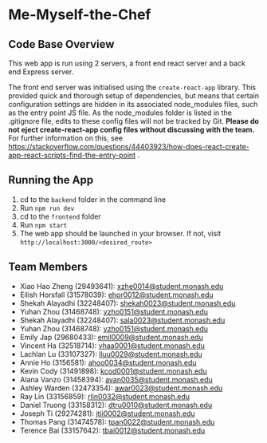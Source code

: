 # Me-Myself-the-Chef

## Code Base Overview

This web app is run using 2 servers, a front end react server and a back end Express server.

The front end server was initialised using the `create-react-app` library. This provided quick and thorough setup of dependencies, but means that certain configuration settings are hidden in its associated node_modules files, such as the entry point JS file. As the node_modules folder is listed in the .gitignore file, edits to these config files will not be tracked by Git. **Please do not eject create-react-app config files without discussing with the team.** For further information on this, see https://stackoverflow.com/questions/44403923/how-does-react-create-app-react-scripts-find-the-entry-point . 

## Running the App

1. cd to the `backend` folder in the command line
2. Run `npm run dev`
3. cd to the `frontend` folder
4. Run `npm start`
5. The web app should be launched in your browser. If not, visit `http://localhost:3000/<desired_route>`

## Team Members

- Xiao Hao Zheng (29493641): xzhe0014@student.monash.edu
- Eilish Horsfall (31578039): ehor0012@student.monash.edu
- Shekah Alayadhi (32248407): shekah0023@student.monash.edu
- Yuhan Zhou (31468748): yzho0151@student.monash.edu
- Shekah Alayadhi (32248407): sala0023@student.monash.edu
- Yuhan Zhou (31468748): yzho0151@student.monash.edu
- Emily Jap (29680433): emil0009@student.monash.edu
- Vincent Ha (32518714): vhaa0001@student.monash.edu
- Lachlan Lu (33107327): lluu0029@student.monash.edu
- Annie Ho (3156581): ahoo0034@student.monash.edu
- Kevin Cody (31491898): kcod0001@student.monash.edu
- Alana Vanzo (31458394): avan0035@student.monash.edu
- Ashley Warden (32473354): awar0023@student.monash.edu
- Ray Lin (33156859): rlin0032@student.monash.edu
- Daniel Truong (33158312): dtru0010@student.monash.edu
- Joseph Ti (29274281): jtii0002@student.monash.edu
- Thomas Pang (31474578): tpan0022@student.monash.edu
- Terence Bai (33157642): tbai0012@student.monash.edu
